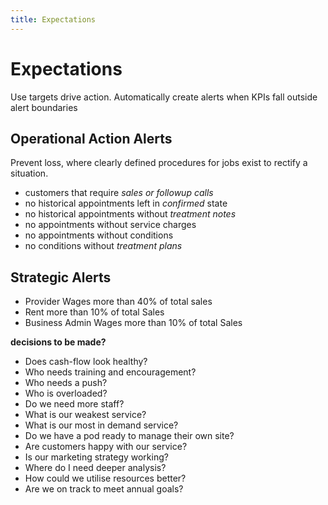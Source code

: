 ```yaml
---
title: Expectations
---
```


# Expectations

Use targets drive action. Automatically create alerts when KPIs fall outside alert boundaries

## Operational Action Alerts

Prevent loss, where clearly defined procedures for jobs exist to rectify a situation.

- customers that require _sales or followup calls_
- no historical appointments left in _confirmed_ state
- no historical appointments without _treatment notes_
- no appointments without service charges
- no appointments without conditions
- no conditions without _treatment plans_

## Strategic Alerts

- Provider Wages more than 40% of total sales
- Rent more than 10% of total Sales
- Business Admin Wages more than 10% of total Sales

**decisions to be made?**

- Does cash-flow look healthy?
- Who needs training and encouragement?
- Who needs a push?
- Who is overloaded?
- Do we need more staff?
- What is our weakest service?
- What is our most in demand service?
- Do we have a pod ready to manage their own site?
- Are customers happy with our service?
- Is our marketing strategy working?
- Where do I need deeper analysis?
- How could we utilise resources better?
- Are we on track to meet annual goals?
